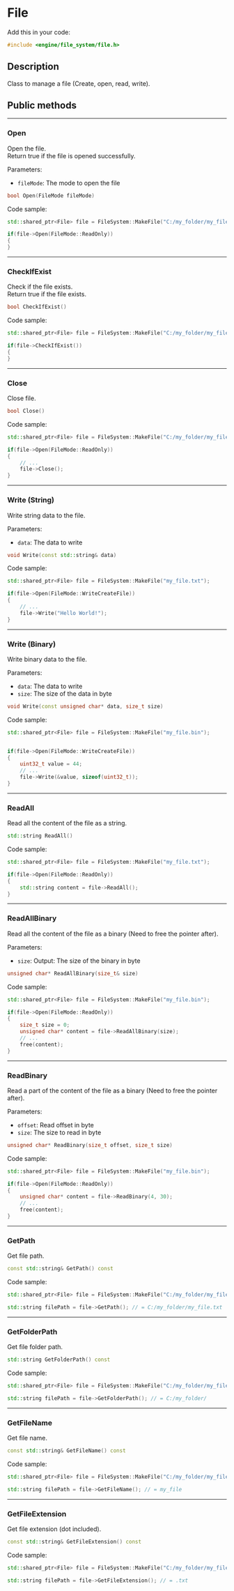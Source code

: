 # File

Add this in your code:
```cpp
#include <engine/file_system/file.h>
```

## Description

Class to manage a file (Create, open, read, write).

## Public methods

---
### Open
Open the file.<br>
Return true if the file is opened successfully.

Parameters:
- `fileMode`: The mode to open the file
```cpp
bool Open(FileMode fileMode)
```
Code sample:
```cpp
std::shared_ptr<File> file = FileSystem::MakeFile("C:/my_folder/my_file.txt");

if(file->Open(FileMode::ReadOnly))
{
}
```

---
### CheckIfExist
Check if the file exists.<br>
Return true if the file exists.
```cpp
bool CheckIfExist()
```
Code sample:
```cpp
std::shared_ptr<File> file = FileSystem::MakeFile("C:/my_folder/my_file.txt");

if(file->CheckIfExist())
{
}
```

---
### Close
Close file.

```cpp
bool Close()
```
Code sample:
```cpp
std::shared_ptr<File> file = FileSystem::MakeFile("C:/my_folder/my_file.txt");

if(file->Open(FileMode::ReadOnly))
{
    // ...
    file->Close();
}
```

---
### Write (String)
Write string data to the file.

Parameters:
- `data`: The data to write
```cpp
void Write(const std::string& data)
```
Code sample:
```cpp
std::shared_ptr<File> file = FileSystem::MakeFile("my_file.txt");

if(file->Open(FileMode::WriteCreateFile))
{
    // ...
    file->Write("Hello World!");
}
```

---
### Write (Binary)
Write binary data to the file.

Parameters:
- `data`: The data to write
- `size`: The size of the data in byte
```cpp
void Write(const unsigned char* data, size_t size)
```
Code sample:
```cpp
std::shared_ptr<File> file = FileSystem::MakeFile("my_file.bin");


if(file->Open(FileMode::WriteCreateFile))
{
    uint32_t value = 44;
    // ...
    file->Write(&value, sizeof(uint32_t));
}
```

---
### ReadAll
Read all the content of the file as a string.
```cpp
std::string ReadAll()
```
Code sample:
```cpp
std::shared_ptr<File> file = FileSystem::MakeFile("my_file.txt");

if(file->Open(FileMode::ReadOnly))
{
    std::string content = file->ReadAll();
}
```

---
### ReadAllBinary
Read all the content of the file as a binary (Need to free the pointer after).

Parameters:
- `size`: Output: The size of the binary in byte
```cpp
unsigned char* ReadAllBinary(size_t& size)
```
Code sample:
```cpp
std::shared_ptr<File> file = FileSystem::MakeFile("my_file.bin");

if(file->Open(FileMode::ReadOnly))
{
    size_t size = 0;
    unsigned char* content = file->ReadAllBinary(size);
    // ...
    free(content);
}
```

---
### ReadBinary
Read a part of the content of the file as a binary (Need to free the pointer after).

Parameters:
- `offset`: Read offset in byte
- `size`: The size to read in byte
```cpp
unsigned char* ReadBinary(size_t offset, size_t size)
```
Code sample:
```cpp
std::shared_ptr<File> file = FileSystem::MakeFile("my_file.bin");

if(file->Open(FileMode::ReadOnly))
{
    unsigned char* content = file->ReadBinary(4, 30);
    // ...
    free(content);
}
```

---
### GetPath
Get file path.
```cpp
const std::string& GetPath() const
```
Code sample:
```cpp
std::shared_ptr<File> file = FileSystem::MakeFile("C:/my_folder/my_file.txt");

std::string filePath = file->GetPath(); // = C:/my_folder/my_file.txt
```

---
### GetFolderPath
Get file folder path.
```cpp
std::string GetFolderPath() const
```
Code sample:
```cpp
std::shared_ptr<File> file = FileSystem::MakeFile("C:/my_folder/my_file.txt");

std::string filePath = file->GetFolderPath(); // = C:/my_folder/
```

---
### GetFileName
Get file name.
```cpp
const std::string& GetFileName() const
```
Code sample:
```cpp
std::shared_ptr<File> file = FileSystem::MakeFile("C:/my_folder/my_file.txt");

std::string filePath = file->GetFileName(); // = my_file
```

---
### GetFileExtension
Get file extension (dot included).
```cpp
const std::string& GetFileExtension() const
```
Code sample:
```cpp
std::shared_ptr<File> file = FileSystem::MakeFile("C:/my_folder/my_file.txt");

std::string filePath = file->GetFileExtension(); // = .txt
```